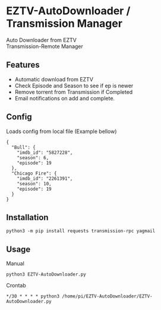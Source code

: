 # EZTV-AutoDownloader / Transmission Manager

Auto Downloader from EZTV
</br>
Transmission-Remote Manager

## Features
* Automatic download from EZTV
* Check Episode and Season to see if ep is newer
* Remove torrent from Transmission if Completed
* Email notifications on add and complete.


## Config
Loads config from local file (Example bellow)
```
{
  "Bull": {
    "imdb_id": "5827228",
    "season": 6,
    "episode": 19
  },
  "Chicago Fire": {
    "imdb_id": "2261391",
    "season": 10,
    "episode": 19
  }
}
```

## Installation
```
python3 -m pip install requests transmission-rpc yagmail
```

## Usage
Manual
```
python3 EZTV-AutoDownloader.py
```
Crontab
```
*/30 * * * * python3 /home/pi/EZTV-AutoDownloader/EZTV-AutoDownloader.py
```
